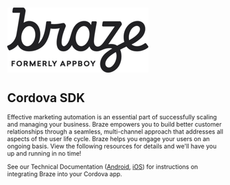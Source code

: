 ![Braze Logo](https://github.com/Appboy/appboy-cordova-sdk/blob/master/braze-logo.png)

# Cordova SDK

Effective marketing automation is an essential part of successfully scaling and managing your business. Braze empowers you to build better customer relationships through a seamless, multi-channel approach that addresses all aspects of the user life cycle. Braze helps you engage your users on an ongoing basis. View the following resources for details and we'll have you up and running in no time!

See our Technical Documentation ([Android](https://www.braze.com/documentation/Cordova/Android_and_FireOS/), [iOS](https://www.braze.com/documentation/Cordova/iOS)) for instructions on integrating Braze into your Cordova app.
